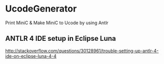 # UcodeGenerator
Print MiniC & Make MiniC to Ucode by using Antlr

## ANTLR 4 IDE setup in Eclipse Luna
http://stackoverflow.com/questions/30128961/trouble-setting-up-antlr-4-ide-on-eclipse-luna-4-4

